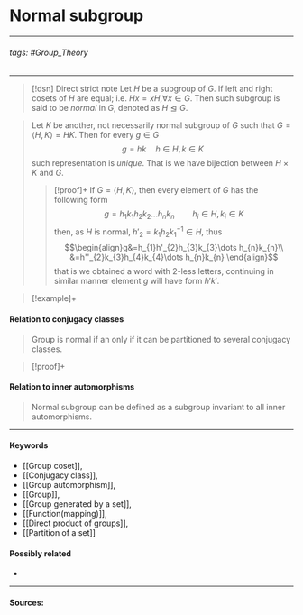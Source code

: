 # Normal subgroup
***
###### tags: #Group_Theory 
***
>[!dsn] Direct strict note
>Let $H$ be a subgroup of $G$. If left and right cosets of $H$ are equal; i.e. $Hx=xH$,$\forall x\in G$. Then such subgroup is said to be *normal* in $G$, denoted as $H\trianglelefteq G$. 

>Let $K$ be another, not necessarily normal subgroup of $G$ such that $G=\langle H,K\rangle=HK$. Then for every $g\in G$
>$$g=hk\quad h\in H,k\in K$$
>such representation is *unique*. That is we have bijection between $H\times K$ and $G$.
>>[!proof]+
>>If $G=\langle H,K\rangle$, then every element of $G$ has the following form
>>$$g=h_{1}k_{1}h_{2}k_{2}\dots h_{n}k_{n}\qquad h_{i}\in H,k_{i}\in K$$
>>then, as $H$ is normal, $h'_{2}=k_{1}h_{2}k_{1}^{-1}\in H$, thus
>>$$\begin{align}g&=h_{1}h'_{2}h_{3}k_{3}\dots h_{n}k_{n}\\ &=h''_{2}k_{3}h_{4}k_{4}\dots h_{n}k_{n} \end{align}$$
>>that is we obtained a word with $2$-less letters, continuing in similar manner element $g$ will have form $h'k'$.

>[!example]+
>


#### Relation to conjugacy classes
>Group is normal if an only if it can be partitioned to several conjugacy classes. 

>[!proof]+
>
#### Relation to inner automorphisms
>Normal subgroup can be defined as a subgroup invariant to all inner automorphisms.
***
#### Keywords
- [[Group coset]],
- [[Conjugacy class]],
- [[Group automorphism]],
- [[Group]],
- [[Group generated by a set]],
- [[Function(mapping)]],
- [[Direct product of groups]],
- [[Partition of a set]]
#### Possibly related
- 
***
#### Sources: